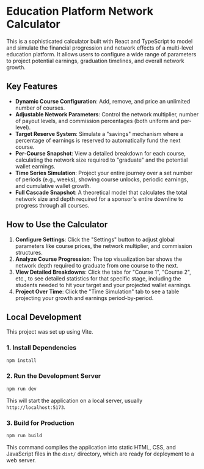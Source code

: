# Education Platform Network Calculator

This is a sophisticated calculator built with React and TypeScript to model and simulate the financial progression and network effects of a multi-level education platform. It allows users to configure a wide range of parameters to project potential earnings, graduation timelines, and overall network growth.

## Key Features

*   **Dynamic Course Configuration**: Add, remove, and price an unlimited number of courses.
*   **Adjustable Network Parameters**: Control the network multiplier, number of payout levels, and commission percentages (both uniform and per-level).
*   **Target Reserve System**: Simulate a "savings" mechanism where a percentage of earnings is reserved to automatically fund the next course.
*   **Per-Course Snapshot**: View a detailed breakdown for each course, calculating the network size required to "graduate" and the potential wallet earnings.
*   **Time Series Simulation**: Project your entire journey over a set number of periods (e.g., weeks), showing course unlocks, periodic earnings, and cumulative wallet growth.
*   **Full Cascade Snapshot**: A theoretical model that calculates the total network size and depth required for a sponsor's entire downline to progress through all courses.

## How to Use the Calculator

1.  **Configure Settings**: Click the "Settings" button to adjust global parameters like course prices, the network multiplier, and commission structures.
2.  **Analyze Course Progression**: The top visualization bar shows the network depth required to graduate from one course to the next.
3.  **View Detailed Breakdowns**: Click the tabs for "Course 1", "Course 2", etc., to see detailed statistics for that specific stage, including the students needed to hit your target and your projected wallet earnings.
4.  **Project Over Time**: Click the "Time Simulation" tab to see a table projecting your growth and earnings period-by-period.

## Local Development

This project was set up using Vite.

### 1. Install Dependencies
```bash
npm install
```

### 2. Run the Development Server
```bash
npm run dev
```

This will start the application on a local server, usually `http://localhost:5173`.

### 3. Build for Production
```bash
npm run build
```

This command compiles the application into static HTML, CSS, and JavaScript files in the `dist/` directory, which are ready for deployment to a web server.

